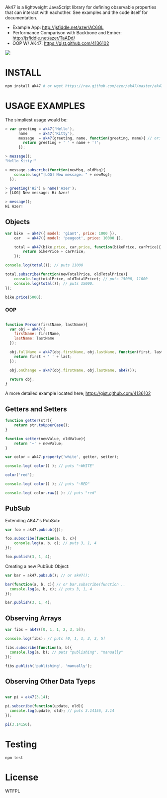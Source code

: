 Ak47 is a lightweight JavaScript library for defining observable properties that can interact with eachother. See examples and the code itself for documentation.

* Example App: http://jsfiddle.net/azer/AC6GL
* Performance Comparison with Backbone and Ember: http://jsfiddle.net/azer/TaADd/
* OOP W/ AK47: https://gist.github.com/4136102

![](https://pbs.twimg.com/media/A4QpVg8CcAAALMY.jpg)

# INSTALL

```bash
npm install ak47 # or wget https://raw.github.com/azer/ak47/master/ak47.min.js
```

# USAGE EXAMPLES

The simpliest usage would be:

```js
> var greeting = ak47('Hello'),
      name     = ak47('Kitty'),
      message  = ak47(greeting, name, function(greeting, name){ // or: ak47.subscribeTo( ...
        return greeting + ' ' + name + '!';
      });

> message();
"Hello Kitty!"

> message.subscribe(function(newMsg, oldMsg){
    console.log("[LOG] New message: " + newMsg);
  });

> greeting('Hi') & name('Azer');
> [LOG] New message: Hi Azer!

> message();
Hi Azer!
```

## Objects

```javascript
var bike  = ak47({ model: 'giant', price: 1000 }),
    car   = ak47({ model: 'peugeot', price: 10000 }),

    total = ak47(bike.price, car.price, function(bikePrice, carPrice){ // gets called when bike.price and/or car.price are updated
        return bikePrice + carPrice;
    });

console.log(total()); // puts 11000

total.subscribe(function(newTotalPrice, oldTotalPrice){
    console.log(totalPrice, oldTotalPrice); // puts 15000, 11000
    console.log(total()); // puts 15000.
});

bike.price(5000);
```

### OOP

```js

function Person(firstName, lastName){
  var obj = ak47({
    firstName: firstName,
    lastName: lastName
  });

  obj.fullName = ak47(obj.firstName, obj.lastName, function(first, last){
    return first + ' ' + last;
  });

  obj.onChange = ak47(obj.firstName, obj.lastName, ak47());

  return obj;
}
```

A more detailed example located here; https://gist.github.com/4136102

## Getters and Setters

```javascript
function getter(str){
    return str.toUpperCase();
}

function setter(newValue, oldValue){
    return '~' + newValue;
}

var color = ak47.property('white', getter, setter);

console.log( color() ); // puts "~WHITE"

color('red');

console.log( color() ); // puts "~RED"

console.log( color.raw() ): // puts "red"
```

## PubSub

Extending AK47's PubSub:

```js
var foo = ak47.pubsub({});

foo.subscribe(function(a, b, c){
    console.log(a, b, c); // puts 3, 1, 4
});

foo.publish(3, 1, 4);
```

Creating a new PubSub Object:

```js
var bar = ak47.pubsub(); // or ak47();

bar(function(a, b, c){ // or bar.subscribe(function ..
  console.log(a, b, c); // puts 3, 1, 4
});

bar.publish(3, 1, 4);
```

## Observing Arrays

```js
var fibs = ak47([0, 1, 1, 2, 3, 5]);

console.log(fibs); // puts [0, 1, 1, 2, 3, 5]

fibs.subscribe(function(a, b){
  console.log(a, b); // puts "publishing", "manually"
});

fibs.publish('publishing', 'manually');

```

## Observing Other Data Tyeps

```js

var pi = ak47(3.14);

pi.subscribe(function(update, old){
  console.log(update, old); // puts 3.14156, 3.14
});

pi(3.14156);
```

Testing
=======

```
npm test
```

License
=======

WTFPL

